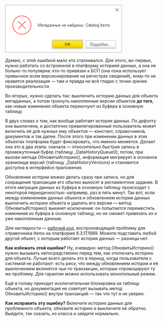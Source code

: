 ﻿![Метаданные не найдены](error-ru.png)

Думаю, с этой ошибкой мало кто сталкивался. Для этого, во-первых, нужно работать со встроенной в платформу историей данных, а она не больно-то популярна: кто-то привязан к БСП (она пока использует привычное всем версионирование на регистрах сведений), кому-то не нравится реализация — там и правда не всё гладко с точки зрения производительности.

Во-вторых, нужно сделать так: выключить историю данных для объекта метаданных, а потом грохнуть накопленные версии объектов **до того**, как новые изменения объекта перекочуют из буфера в основную таблицу.

В двух словах о том, как вообще работает история данных. По дефолту она выключена, и достаточно привилегированный пользователь может включить её для нужных ему объектов — констант, справочников, документов и так далее. После этого при изменении данных в этих объектах платформа будет фиксировать, что именно меняется. Делает она это в два этапа: сначала — относительно быстрая запись в промежуточный буфер (таблицу _DataHistoryQueue0); потом, при вызове метода ОбновитьИсторию(), информация мигрирует в основное хранилище версий (таблицу _DataHistoryVersions) и становится доступна в интерфейсе приложения.

Обновление истории можно делать сразу при записи, но для сокращения транзакции его обычно выносят в регламентное задание. В итоге миграция данных из буфера в основную таблицу происходит с некоторой периодичностью: например, раз в пять минут. Так вот, если между изменением данных объекта и обновлением истории данных выключить историю объекта и удалить его версии — метод ОбновитьИсторию() выкинет исключение: он попытается переместить изменения из буфера в основную таблицу, но не сможет привязать их к уже накопленным данным.

Для наглядности — [рабочий код](https://gist.github.com/vkostyanetsky/ca766fe281425953e0e2bbfe12fc70e2), воспроизводящий проблему для справочника Items на платформе 8.3.17.1989. Можете подставить любой другой объект, с которым работает история данных — разницы нет. 

**Как избежать этой ошибки?** Ну, очевидно: метод ОбновитьИсторию() нужно вызывать непосредственно перед тем, как отключать историю для объекта. Лучше всего делать это в период, когда пользователи с системой не работают: есть риск, что между обновлением истории и её выключением вклинятся чьи-то транзакции, которые спровоцируют ту же проблему. Для гарантии можно использовать монопольный режим.

Ещё в голову приходит исключительная блокировка на таблицу объекта, но документация не советует вызывать метод ОбновитьИсторию() внутри транзакций — так что тут я не уверен.

**Как исправить эту ошибку?** Включите историю данных для проблемного объекта, обновите историю и выключите её обратно. Выйдите, так сказать, из класса и зайдите нормально.